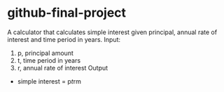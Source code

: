 # github-final-project

A calculator that calculates simple interest given principal, annual rate of interest and time period in years.
Input:
  1. p, principal amount
  2. t, time period in years
  3. r, annual rate of interest
Output
   - simple interest = p*t*rm

